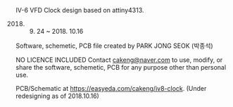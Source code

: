 
IV-6 VFD Clock design based on attiny4313.

2018. 9. 24 ~ 2018. 10.16

Software, schemetic, PCB file created by PARK JONG SEOK (박종석)

NO LICENCE INCLUDED
Contact cakeng@naver.com to
use, modify, or share the software, schemetic, PCB for any purpose
other than personal use.

PCB/Schematic at https://easyeda.com/cakeng/iv8-clock. (Under redesigning as of 2018.10.16)
